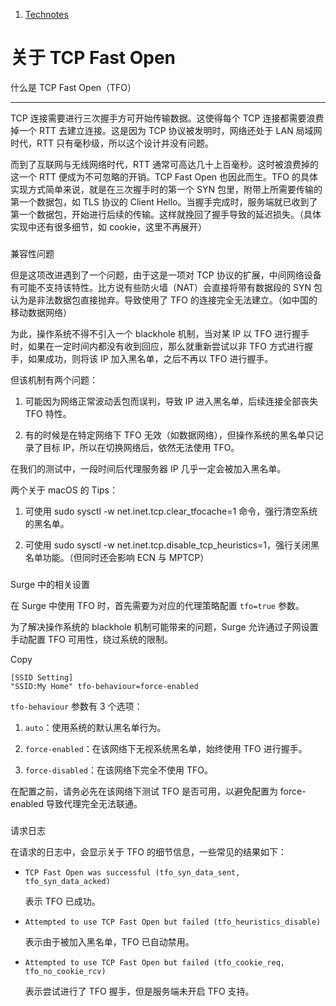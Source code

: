 1.  [Technotes](/surge-knowledge-base/zh/technotes)

关于 TCP Fast Open
================

[](#shen-me-shi-tcp-fast-opentfo)

什么是 TCP Fast Open（TFO）


-------------------------------------------------------------

TCP 连接需要进行三次握手方可开始传输数据。这使得每个 TCP 连接都需要浪费掉一个 RTT 去建立连接。这是因为 TCP 协议被发明时，网络还处于 LAN 局域网时代，RTT 只有毫秒级，所以这个设计并没有问题。

而到了互联网与无线网络时代，RTT 通常可高达几十上百毫秒。这时被浪费掉的这一个 RTT 便成为不可忽略的开销。TCP Fast Open 也因此而生。TFO 的具体实现方式简单来说，就是在三次握手时的第一个 SYN 包里，附带上所需要传输的第一个数据包，如 TLS 协议的 Client Hello。当握手完成时，服务端就已收到了第一个数据包，开始进行后续的传输。这样就挽回了握手导致的延迟损失。（具体实现中还有很多细节，如 cookie，这里不再展开）

### 

[](#jian-rong-xing-wen-ti)

兼容性问题

但是这项改进遇到了一个问题，由于这是一项对 TCP 协议的扩展，中间网络设备有可能不支持该特性。比方说有些防火墙（NAT）会直接将带有数据段的 SYN 包认为是非法数据包直接抛弃。导致使用了 TFO 的连接完全无法建立。（如中国的移动数据网络）

为此，操作系统不得不引入一个 blackhole 机制，当对某 IP 以 TFO 进行握手时，如果在一定时间内都没有收到回应，那么就重新尝试以非 TFO 方式进行握手，如果成功，则将该 IP 加入黑名单，之后不再以 TFO 进行握手。

但该机制有两个问题：

1.  可能因为网络正常波动丢包而误判，导致 IP 进入黑名单，后续连接全部丧失 TFO 特性。
    
2.  有的时候是在特定网络下 TFO 无效（如数据网络），但操作系统的黑名单只记录了目标 IP，所以在切换网络后，依然无法使用 TFO。
    

在我们的测试中，一段时间后代理服务器 IP 几乎一定会被加入黑名单。

两个关于 macOS 的 Tips：

1.  可使用 sudo sysctl -w net.inet.tcp.clear\_tfocache=1 命令，强行清空系统的黑名单。
    
2.  可使用 sudo sysctl -w net.inet.tcp.disable\_tcp\_heuristics=1，强行关闭黑名单功能。（但同时还会影响 ECN 与 MPTCP）
    

### 

[](#surge-zhong-de-xiang-guan-she-zhi)

Surge 中的相关设置

在 Surge 中使用 TFO 时，首先需要为对应的代理策略配置 `tfo=true` 参数。

为了解决操作系统的 blackhole 机制可能带来的问题，Surge 允许通过子网设置手动配置 TFO 可用性，绕过系统的限制。

Copy

```
[SSID Setting]
"SSID:My Home" tfo-behaviour=force-enabled
```

`tfo-behaviour` 参数有 3 个选项：

1.  `auto`：使用系统的默认黑名单行为。
    
2.  `force-enabled`：在该网络下无视系统黑名单，始终使用 TFO 进行握手。
    
3.  `force-disabled`：在该网络下完全不使用 TFO。
    

在配置之前，请务必先在该网络下测试 TFO 是否可用，以避免配置为 force-enabled 导致代理完全无法联通。

### 

[](#qing-qiu-ri-zhi)

请求日志

在请求的日志中，会显示关于 TFO 的细节信息，一些常见的结果如下：

*   `TCP Fast Open was successful (tfo_syn_data_sent, tfo_syn_data_acked)`
    
    表示 TFO 已成功。
    
*   `Attempted to use TCP Fast Open but failed (tfo_heuristics_disable)`
    
    表示由于被加入黑名单，TFO 已自动禁用。
    
*   `Attempted to use TCP Fast Open but failed (tfo_cookie_req, tfo_no_cookie_rcv)`
    
    表示尝试进行了 TFO 握手，但是服务端未开启 TFO 支持。